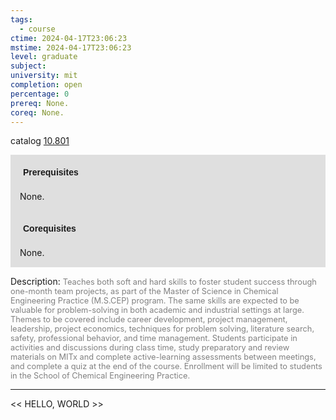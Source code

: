 ```yaml
---
tags:
  - course
ctime: 2024-04-17T23:06:23
mstime: 2024-04-17T23:06:23
level: graduate
subject: 
university: mit
completion: open
percentage: 0
prereq: None.
coreq: None.
---
```


catalog [10.801](http://student.mit.edu/catalog/m10a.html#10.801)

<span style="display: block; padding: 15px; background-color: rgb(100, 100, 100, 0.2);"><font id="m_prereq425_0" style="display: block; font-family: Arial, sans-serif; font-weight: bold; padding: 5px">Prerequisites</font><br><span id="prereq425_0">None.</span></span>
<span style="display: block; padding: 15px; background-color: rgb(100, 100, 100, 0.2);"><font id="m_coreq425_0" style="display: block; font-family: Arial, sans-serif; font-weight: bold; padding: 5px">Corequisites</font><br><span id="coreq425_0">None.</span></span>

<font style="">Description:</font>
<font style="color: grey; font-size: 0.8rem;">Teaches both soft and hard skills to foster student success through one-month team projects, as part of the Master of Science in Chemical Engineering Practice (M.S.CEP) program. The same skills are expected to be valuable for problem-solving in both academic and industrial settings at large. Themes to be covered include career development, project management, leadership, project economics, techniques for problem solving, literature search, safety, professional behavior, and time management. Students participate in activities and discussions during class time, study preparatory and review materials on MITx and complete active-learning assessments between meetings, and complete a quiz at the end of the course. Enrollment will be limited to students in the School of Chemical Engineering Practice.</font>



---

<< HELLO, WORLD >>
